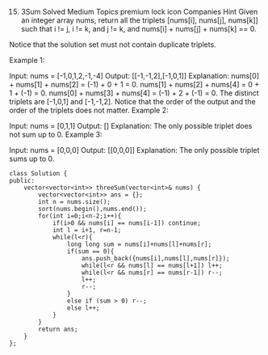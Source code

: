 15. 3Sum
    Solved
    Medium
    Topics
    premium lock icon
    Companies
    Hint
    Given an integer array nums, return all the triplets [nums[i], nums[j], nums[k]] such that i != j, i != k, and j != k, and nums[i] + nums[j] + nums[k] == 0.

Notice that the solution set must not contain duplicate triplets.

Example 1:

Input: nums = [-1,0,1,2,-1,-4]
Output: [[-1,-1,2],[-1,0,1]]
Explanation:
nums[0] + nums[1] + nums[2] = (-1) + 0 + 1 = 0.
nums[1] + nums[2] + nums[4] = 0 + 1 + (-1) = 0.
nums[0] + nums[3] + nums[4] = (-1) + 2 + (-1) = 0.
The distinct triplets are [-1,0,1] and [-1,-1,2].
Notice that the order of the output and the order of the triplets does not matter.
Example 2:

Input: nums = [0,1,1]
Output: []
Explanation: The only possible triplet does not sum up to 0.
Example 3:

Input: nums = [0,0,0]
Output: [[0,0,0]]
Explanation: The only possible triplet sums up to 0.

```
class Solution {
public:
    vector<vector<int>> threeSum(vector<int>& nums) {
        vector<vector<int>> ans = {};
        int n = nums.size();
        sort(nums.begin(),nums.end());
        for(int i=0;i<n-2;i++){
            if(i>0 && nums[i] == nums[i-1]) continue;
            int l = i+1, r=n-1;
            while(l<r){
                long long sum = nums[i]+nums[l]+nums[r];
                if(sum == 0){
                    ans.push_back({nums[i],nums[l],nums[r]});
                    while(l<r && nums[l] == nums[l+1]) l++;
                    while(l<r && nums[r] == nums[r-1]) r--;
                    l++;
                    r--;
                }
                else if (sum > 0) r--;
                else l++;
            }
        }
        return ans;
    }
};
```
